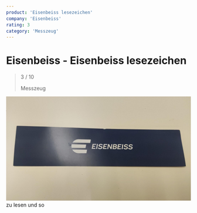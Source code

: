 ```yaml
---
product: 'Eisenbeiss lesezeichen'
company: 'Eisenbeiss'
rating: 3
category: 'Messzeug'
---
```


# Eisenbeiss - Eisenbeiss lesezeichen
>
> 3 / 10
>
> Messzeug

![Eisenbeiss lesezeichen](./assets/eisenbeiss-eisenbeiss-lesezeichen-cf2adaaa-d11e-4745-9ad2-df5298e3b8af.jpg)
zu lesen und so
